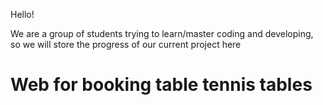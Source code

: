 Hello! 

We are a group of students trying to learn/master coding and developing, so we will store the progress of our current project here
# Web for booking table tennis tables
